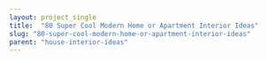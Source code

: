 ```yaml
---
layout: project_single
title:  "80 Super Cool Modern Home or Apartment Interior Ideas"
slug: "80-super-cool-modern-home-or-apartment-interior-ideas"
parent: "house-interior-ideas"
---
```

 